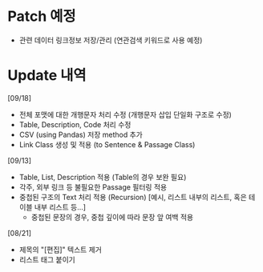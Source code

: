 
# Patch 예정
- 관련 데이터 링크정보 저장/관리 (연관검색 키워드로 사용 예정)

# Update 내역
[09/18]
- 전체 포맷에 대한 개행문자 처리 수정 (개행문자 삽입 단일화 구조로 수정)
- Table, Description, Code 처리 수정
- CSV (using Pandas) 저장 method 추가
- Link Class 생성 및 적용 (to Sentence & Passage Class)

[09/13]
- Table, List, Description 적용 (Table의 경우 보완 필요)
- 각주, 외부 링크 등 불필요한 Passage 필터링 적용
- 중첩된 구조의 Text 처리 적용 (Recursion) [예시, 리스트 내부의 리스트, 혹은 테이블 내부 리스트 등...]
    - 중첩된 문장의 경우, 중첩 깊이에 따라 문장 앞 여백 적용

[08/21]
- 제목의 "[편집]" 텍스트 제거
- 리스트 태그 붙이기